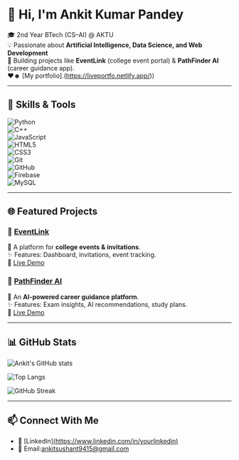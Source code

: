 # 👋 Hi, I'm Ankit Kumar Pandey  

🎓 2nd Year BTech (CS–AI) @ AKTU  
💡 Passionate about **Artificial Intelligence, Data Science, and Web Development**  
📌 Building projects like **EventLink** (college event portal) & **PathFinder AI** (career guidance app).  
♥☻ [My portfolio].(https://liveportfo.netlify.app/))

---

## 🚀 Skills & Tools  
![Python](https://img.shields.io/badge/Python-3776AB?logo=python&logoColor=white)  
![C++](https://img.shields.io/badge/C++-00599C?logo=cplusplus&logoColor=white)  
![JavaScript](https://img.shields.io/badge/JavaScript-F7DF1E?logo=javascript&logoColor=black)  
![HTML5](https://img.shields.io/badge/HTML5-E34F26?logo=html5&logoColor=white)  
![CSS3](https://img.shields.io/badge/CSS3-1572B6?logo=css3&logoColor=white)  
![Git](https://img.shields.io/badge/Git-F05032?logo=git&logoColor=white)  
![GitHub](https://img.shields.io/badge/GitHub-181717?logo=github&logoColor=white)  
![Firebase](https://img.shields.io/badge/Firebase-FFCA28?logo=firebase&logoColor=black)  
![MySQL](https://img.shields.io/badge/MySQL-4479A1?logo=mysql&logoColor=white)  

---

## 🌐 Featured Projects  

### 🔹 [EventLink](https://github.com/ankitkumar06102005/eventlink)  
📌 A platform for **college events & invitations**.  
✨ Features: Dashboard, invitations, event tracking.  
🔗 [Live Demo](https://your-netlify-link.com)  

### 🔹 [PathFinder AI](https://github.com/ankitkumar06102005/pathfinder-ai)  
📌 An **AI-powered career guidance platform**.  
✨ Features: Exam insights, AI recommendations, study plans.  
🔗 [Live Demo](https://your-vercel-link.com)  

---

## 📊 GitHub Stats  

![Ankit's GitHub stats](https://github-readme-stats.vercel.app/api?username=ankitkumar06102005&show_icons=true&theme=radical)  

![Top Langs](https://github-readme-stats.vercel.app/api/top-langs/?username=ankitkumar06102005&layout=compact&theme=radical)  

![GitHub Streak](https://github-readme-streak-stats.herokuapp.com/?user=ankitkumar06102005&theme=radical)  

---

## 📫 Connect With Me  
- 💼 [LinkedIn][(https://www.linkedin.com/in/yourlinkedin)  ](https://www.linkedin.com/in/ankit-kumar-84550725b?utm_source=share&utm_campaign=share_via&utm_content=profile&utm_medium=ios_app)
- 📧 Email:ankitsushant9415@gmail.com


<!---
Ankitkumar06102005/Ankitkumar06102005 is a ✨ special ✨ repository because its `README.md` (this file) appears on your GitHub profile.
You can click the Preview link to take a look at your changes.
--->
